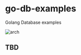 # go-db-examples

Golang Database examples

<img src="https://i.ibb.co/GWM9CBn/IMG-0120.jpg" alt="arch"/>

## TBD
